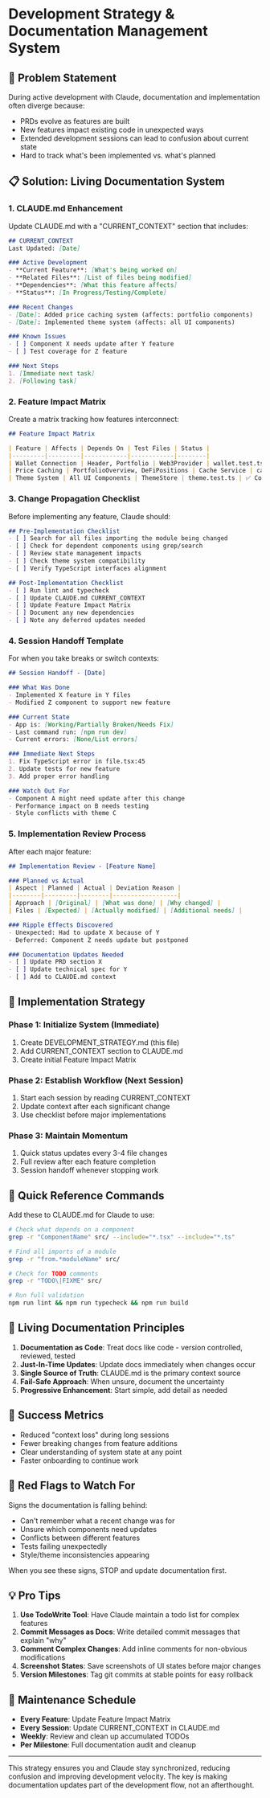 # Development Strategy & Documentation Management System

## 🎯 Problem Statement

During active development with Claude, documentation and implementation often diverge because:
- PRDs evolve as features are built
- New features impact existing code in unexpected ways
- Extended development sessions can lead to confusion about current state
- Hard to track what's been implemented vs. what's planned

## 📋 Solution: Living Documentation System

### 1. **CLAUDE.md Enhancement**

Update CLAUDE.md with a "CURRENT_CONTEXT" section that includes:

```markdown
## CURRENT_CONTEXT
Last Updated: [Date]

### Active Development
- **Current Feature**: [What's being worked on]
- **Related Files**: [List of files being modified]
- **Dependencies**: [What this feature affects]
- **Status**: [In Progress/Testing/Complete]

### Recent Changes
- [Date]: Added price caching system (affects: portfolio components)
- [Date]: Implemented theme system (affects: all UI components)

### Known Issues
- [ ] Component X needs update after Y feature
- [ ] Test coverage for Z feature

### Next Steps
1. [Immediate next task]
2. [Following task]
```

### 2. **Feature Impact Matrix**

Create a matrix tracking how features interconnect:

```markdown
## Feature Impact Matrix

| Feature | Affects | Depends On | Test Files | Status |
|---------|---------|------------|------------|--------|
| Wallet Connection | Header, Portfolio | Web3Provider | wallet.test.ts | ✅ Complete |
| Price Caching | PortfolioOverview, DeFiPositions | Cache Service | cache.test.ts | 🚧 In Progress |
| Theme System | All UI Components | ThemeStore | theme.test.ts | ✅ Complete |
```

### 3. **Change Propagation Checklist**

Before implementing any feature, Claude should:

```markdown
## Pre-Implementation Checklist
- [ ] Search for all files importing the module being changed
- [ ] Check for dependent components using grep/search
- [ ] Review state management impacts
- [ ] Check theme system compatibility
- [ ] Verify TypeScript interfaces alignment

## Post-Implementation Checklist  
- [ ] Run lint and typecheck
- [ ] Update CLAUDE.md CURRENT_CONTEXT
- [ ] Update Feature Impact Matrix
- [ ] Document any new dependencies
- [ ] Note any deferred updates needed
```

### 4. **Session Handoff Template**

For when you take breaks or switch contexts:

```markdown
## Session Handoff - [Date]

### What Was Done
- Implemented X feature in Y files
- Modified Z component to support new feature

### Current State
- App is: [Working/Partially Broken/Needs Fix]
- Last command run: [npm run dev]
- Current errors: [None/List errors]

### Immediate Next Steps
1. Fix TypeScript error in file.tsx:45
2. Update tests for new feature
3. Add proper error handling

### Watch Out For
- Component A might need update after this change
- Performance impact on B needs testing
- Style conflicts with theme C
```

### 5. **Implementation Review Process**

After each major feature:

```markdown
## Implementation Review - [Feature Name]

### Planned vs Actual
| Aspect | Planned | Actual | Deviation Reason |
|--------|---------|--------|------------------|
| Approach | [Original] | [What was done] | [Why changed] |
| Files | [Expected] | [Actually modified] | [Additional needs] |

### Ripple Effects Discovered
- Unexpected: Had to update X because of Y
- Deferred: Component Z needs update but postponed

### Documentation Updates Needed
- [ ] Update PRD section X
- [ ] Update technical spec for Y
- [ ] Add to CLAUDE.md context
```

## 🚀 Implementation Strategy

### Phase 1: Initialize System (Immediate)
1. Create DEVELOPMENT_STRATEGY.md (this file)
2. Add CURRENT_CONTEXT section to CLAUDE.md
3. Create initial Feature Impact Matrix

### Phase 2: Establish Workflow (Next Session)
1. Start each session by reading CURRENT_CONTEXT
2. Update context after each significant change
3. Use checklist before major implementations

### Phase 3: Maintain Momentum
1. Quick status updates every 3-4 file changes
2. Full review after each feature completion
3. Session handoff whenever stopping work

## 📝 Quick Reference Commands

Add these to CLAUDE.md for Claude to use:

```bash
# Check what depends on a component
grep -r "ComponentName" src/ --include="*.tsx" --include="*.ts"

# Find all imports of a module  
grep -r "from.*moduleName" src/

# Check for TODO comments
grep -r "TODO\|FIXME" src/

# Run full validation
npm run lint && npm run typecheck && npm run build
```

## 🔄 Living Documentation Principles

1. **Documentation as Code**: Treat docs like code - version controlled, reviewed, tested
2. **Just-In-Time Updates**: Update docs immediately when changes occur
3. **Single Source of Truth**: CLAUDE.md is the primary context source
4. **Fail-Safe Approach**: When unsure, document the uncertainty
5. **Progressive Enhancement**: Start simple, add detail as needed

## 🎯 Success Metrics

- Reduced "context loss" during long sessions
- Fewer breaking changes from feature additions
- Clear understanding of system state at any point
- Faster onboarding to continue work

## 🚨 Red Flags to Watch For

Signs the documentation is falling behind:
- Can't remember what a recent change was for
- Unsure which components need updates
- Conflicts between different features
- Tests failing unexpectedly
- Style/theme inconsistencies appearing

When you see these signs, STOP and update documentation first.

## 💡 Pro Tips

1. **Use TodoWrite Tool**: Have Claude maintain a todo list for complex features
2. **Commit Messages as Docs**: Write detailed commit messages that explain "why"
3. **Comment Complex Changes**: Add inline comments for non-obvious modifications
4. **Screenshot States**: Save screenshots of UI states before major changes
5. **Version Milestones**: Tag git commits at stable points for easy rollback

## 🔧 Maintenance Schedule

- **Every Feature**: Update Feature Impact Matrix
- **Every Session**: Update CURRENT_CONTEXT in CLAUDE.md
- **Weekly**: Review and clean up accumulated TODOs
- **Per Milestone**: Full documentation audit and cleanup

---

This strategy ensures you and Claude stay synchronized, reducing confusion and improving development velocity. The key is making documentation updates part of the development flow, not an afterthought.